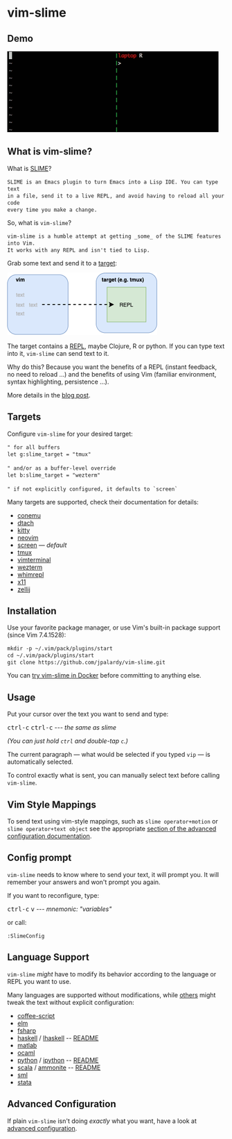 vim-slime
=========

Demo
------------

![vim-slime session with R](assets/vim-slime.gif)


What is vim-slime?
------------------

What is [SLIME](https://en.wikipedia.org/wiki/SLIME)?

    SLIME is an Emacs plugin to turn Emacs into a Lisp IDE. You can type text
    in a file, send it to a live REPL, and avoid having to reload all your code
    every time you make a change.

So, what is `vim-slime`?

    vim-slime is a humble attempt at getting _some_ of the SLIME features into Vim.
    It works with any REPL and isn't tied to Lisp.

Grab some text and send it to a [target](#targets):

![vim-slime sends text to a REPL through a target](assets/vim-slime-model.png)

The target contains a [REPL](http://en.wikipedia.org/wiki/REPL), maybe Clojure, R or python. If you can type text into it, `vim-slime` can send text to it.

Why do this? Because you want the benefits of a REPL (instant feedback, no need to reload ...) and the benefits of using Vim (familiar environment, syntax highlighting, persistence ...).

More details in the [blog post](http://technotales.wordpress.com/2007/10/03/like-slime-for-vim/).

Targets
-------

Configure `vim-slime` for your desired target:

```vim
" for all buffers
let g:slime_target = "tmux"

" and/or as a buffer-level override
let b:slime_target = "wezterm"

" if not explicitly configured, it defaults to `screen`
```

Many targets are supported, check their documentation for details:

- [conemu](assets/doc/targets/conemu.md)
- [dtach](assets/doc/targets/dtach.md)
- [kitty](assets/doc/targets/kitty.md)
- [neovim](assets/doc/targets/neovim.md)
- [screen](assets/doc/targets/screen.md) — _default_
- [tmux](assets/doc/targets/tmux.md)
- [vimterminal](assets/doc/targets/vimterminal.md)
- [wezterm](assets/doc/targets/wezterm.md)
- [whimrepl](assets/doc/targets/whimrepl.md)
- [x11](assets/doc/targets/x11.md)
- [zellij](assets/doc/targets/zellij.md)

Installation
------------

Use your favorite package manager, or use Vim's built-in package support (since Vim 7.4.1528):

    mkdir -p ~/.vim/pack/plugins/start
    cd ~/.vim/pack/plugins/start
    git clone https://github.com/jpalardy/vim-slime.git

You can [try vim-slime in Docker](https://blog.jpalardy.com/posts/trying-vim-slime-in-docker/) before committing to anything else.

Usage
-------------

Put your cursor over the text you want to send and type:

<kbd>ctrl-c</kbd> <kbd>ctrl-c</kbd> _--- the same as slime_

_(You can just hold `ctrl` and double-tap `c`.)_

The current paragraph — what would be selected if you typed `vip` — is automatically selected.

To control exactly what is sent, you can manually select text before calling `vim-slime`.

## Vim Style Mappings

To send text using vim-style mappings, such as `slime operator+motion` or `slime operator+text object` see the appropriate [section of the advanced configuration documentation](assets/doc/advanced.md#vim-style-mappings).

Config prompt
--------------

`vim-slime` needs to know where to send your text, it will prompt you.
It will remember your answers and won't prompt you again.

If you want to reconfigure, type:

<kbd>ctrl-c</kbd> <kbd>v</kbd> _--- mnemonic: "variables"_

or call:

    :SlimeConfig

Language Support
----------------

`vim-slime` _might_ have to modify its behavior according to the language or REPL
you want to use.

Many languages are supported without modifications, while [others](ftplugin)
might tweak the text without explicit configuration:

  * [coffee-script](ftplugin/coffee/slime.vim)
  * [elm](ftplugin/elm/slime.vim)
  * [fsharp](ftplugin/fsharp/slime.vim)
  * [haskell](ftplugin/haskell/slime.vim) / [lhaskell](ftplugin/haskell/slime.vim) -- [README](ftplugin/haskell)
  * [matlab](ftplugin/matlab/slime.vim)
  * [ocaml](ftplugin/ocaml/slime.vim)
  * [python](ftplugin/python/slime.vim) / [ipython](ftplugin/python/slime.vim) -- [README](ftplugin/python)
  * [scala](ftplugin/scala/slime.vim) / [ammonite](ftplugin/scala/slime.vim) -- [README](ftplugin/scala)
  * [sml](ftplugin/sml/slime.vim)
  * [stata](ftplugin/stata/slime.vim)

Advanced Configuration
----------------------

If plain `vim-slime` isn't doing _exactly_ what you want, have a look
at [advanced configuration](assets/doc/advanced.md).

